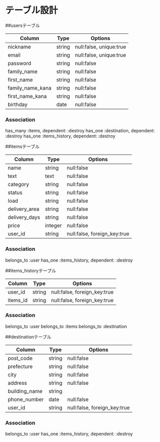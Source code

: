 # テーブル設計

##usersテーブル

|Column              |Type    |Options                  |
|--------------------|--------|-------------------------|
|nickname            |string  |null:false, unique:true  |
|email               |string  |null:false, unique:true  |
|password            |string  |null:false               |
|family_name         |string  |null:false               |
|first_name          |string  |null:false               |
|family_name_kana    |string  |null:false               |
|first_name_kana     |string  |null:false               |
|birthday            |date    |null:false               |


### Association
has_many :items, dependent: :destroy
has_one :destination, dependent: :destroy
has_one :items_history, dependent: :destroy




##itemsテーブル

|Column         |Type     |Options                       |
|---------------|---------|------------------------------|
|name           |string   |null:false                    |
|text           |text     |null:false                    |
|category       |string   |null:false                    |
|status         |string   |null:false                    |
|load           |string   |null:false                    |
|delivery_area  |string   |null:false                    |
|delivery_days  |string   |null:false                    |
|price          |integer  |null:false                    |
|user_id        |string   |null:false, foreign_key:true  |
<!-- imageはActiveStorageで実装 -->


### Association
belongs_to :user
has_one :items_history, dependent: :destroy


##items_historyテーブル

|Column            |Type    |Options                       |
|------------------|--------|------------------------------|
|user_id           |string  |null:false, foreign_key:true  |
|items_id          |string  |null:false, foreign_key:true  |



### Association
belongs_to :user
belongs_to :items
belongs_to :destination



##destinationテーブル

|Column            |Type    |Options                      |
|------------------|--------|-----------------------------|
|post_code         |string  |null:false                   |
|prefecture        |string  |null:false                   |
|city              |string  |null:false                   |
|address           |string  |null:false                   |
|building_name     |string  |                             |
|phone_number      |date    |null:false                   |
|user_id           |string  |null:false, foreign_key:true |


### Association
belongs_to :user
has_one :items_history, dependent: :destroy